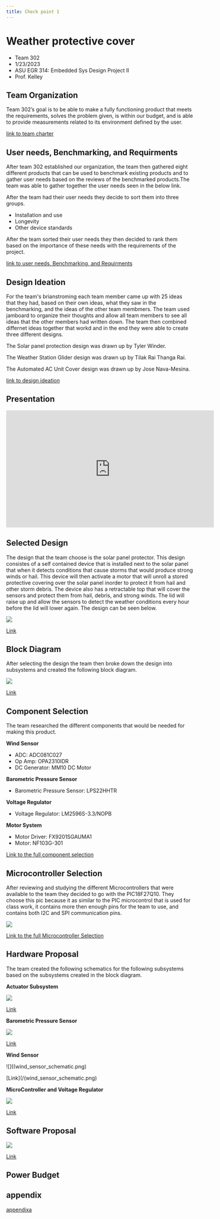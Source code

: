```yaml
---
title: Check point 1
---
```


# Weather protective cover
* Team 302
* 1/23/2023
* ASU EGR 314: Embedded Sys Design Project II
* Prof. Kelley

## Team Organization
Team 302’s goal is to be able to make a fully functioning product that meets the requirements, solves the problem given,  is within our budget, and is able to provide measurements related to its environment defined by the user.

[link to team charter](/team-302-team-charter.md)
## User needs, Benchmarking, and Requirments

After team 302 established our organization, the team then gathered eight different products that can be used to benchmark existing products and to gather user needs based on the reviews of the benchmarked products.The team was able to gather together the user needs seen in the below link.

After the team had their user needs they decide to sort them into three groups.
* Installation and use
* Longevity
* Other device standards

After the team sorted their user needs they then decided to rank them based on the importance of these needs with the requirements of the project.

[link to user needs, Benchmarking, and Requirments](/User-Needs.md)

## Design Ideation

For the team's brianstroming each team member came up with 25 ideas that they had, based on their own ideas, what they saw in the benchmarking, and the ideas of the other team membmers. The team used jamboard to organize their thoughts and allow all team members to see all ideas that the other members had written down. The team then combined differnet ideas together that workd and in the end they were able to create three different designs.

The Solar panel protection design was drawn up by Tyler Winder.

The Weather Station Glider design was drawn up by Tilak Rai Thanga Rai.

The Automated AC Unit Cover design was drawn up by Jose Nava-Mesina.

[link to design ideation](/design-ideation.md)

## Presentation

<iframe width="560" height="315" src="https://www.youtube.com/embed/XPlsDYkBCSw" title="YouTube video player" frameborder="0" allow="accelerometer; autoplay; clipboard-write; encrypted-media; gyroscope; picture-in-picture; web-share" allowfullscreen></iframe>

## Selected Design

The design that the team choose is the solar panel protector. This design consistes of a self contained device that is installed next to the solar panel that when it detects conditions that cause storms that would produce strong winds or hail. This device will then activate a motor that will unroll a stored protective covering over the solar panel inorder to protect it from hail and other storm debris. The device also has a retractable top that will cover the sensors and protect them from hail, debris, and strong winds. The lid will raise up and allow the sensors to detect the weather conditions every hour before the lid will lower again. The design can be seen below.


![](Selected_design.png)

[Link](/Selected_design.png)

## Block Diagram

After selecting the design the team then broke down the design into subsystems and created the following block diagram.

![](Block_Diagram-314.jpg)

[Link](/Block_Diagram-314.jpg)

## Component Selection

The team researched the different components that would be needed for making this product.

**Wind Sensor**

* ADC: ADC081C027
* Op Amp: OPA2310IDR
* DC Generator: MM10 DC Motor

**Barometric Pressure Sensor**

*  Barometric Pressure Sensor: LPS22HHTR

**Voltage Regulator**

* Voltage Regulator: LM2596S-3.3/NOPB

**Motor System**

* Motor Driver: FX9201SGAUMA1
* Motor: NF103G-301

[Link to the full component selection](/Component_Selection_Team_302.md)

## Microcontroller Selection

After reviewing and studying the different Microcontrollers that were available to the team they decided to go with the PIC18F27Q10. They choose this pic because it as similar to the PIC microcontrol that is used for class work, it contains more then enough pins for the team to use, and contains both I2C and SPI communication pins.

![](PIC18F27Q10-N2X-Regular.jpg)

[Link to the full Microcontroller Selection](microcontroller-selection-table-team-302.md)

## Hardware Proposal

The team created the following schematics for the following subsystems based on the subsystems created in the block diagram.

**Actuator Subsystem**

![](Actuator_subsystem.png)

[Link](/Actuator_subsystem.png)

**Barometric Pressure Sensor**

![](Barometric_Pressure_sensor.png)

[Link](/Barometric_Pressure_sensor.png)

**Wind Sensor**

![]((wind_sensor_schematic.png)

[Link](/(wind_sensor_schematic.png)

**MicroController and Voltage Regulator**

![](MicroController_VoltageRegulatorSubsystem.png)

[Link](/MicroController_VoltageRegulatorSubsystem.png)

## Software Proposal

![](Software_Proposal.jpg)

[Link](/Software_Proposal.jpg)

## Power Budget

[](/Power_Budget-Power_Budget.md)

## appendix
[appendixa](/team-302-team-charter.md)
